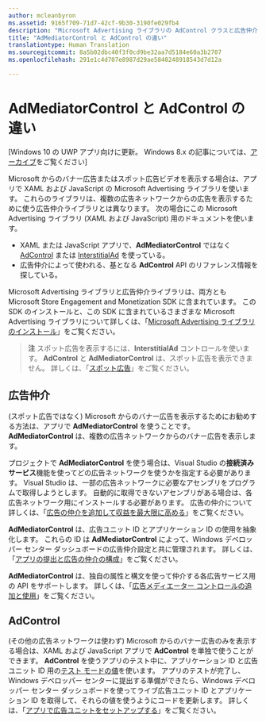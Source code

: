 ```yaml
---
author: mcleanbyron
ms.assetid: 9165f709-71d7-42cf-9b30-3190fe029fb4
description: "Microsoft Advertising ライブラリの AdControl クラスと広告仲介ライブラリの AdMediatorControl クラスの違いについて説明します。"
title: "AdMediatorControl と AdControl の違い"
translationtype: Human Translation
ms.sourcegitcommit: 8a5b02dbc40f3f0cd9be32aa7d5184e60a3b2707
ms.openlocfilehash: 291e1c4d707e8987d29ae5840248918543d7d12a

---
```


# AdMediatorControl と AdControl の違い


\[Windows 10 の UWP アプリ向けに更新。 Windows 8.x の記事については、[アーカイブ](http://go.microsoft.com/fwlink/p/?linkid=619132)をご覧ください\]

Microsoft からのバナー広告またはスポット広告ビデオを表示する場合は、アプリで XAML および JavaScript の Microsoft Advertising ライブラリを使います。 これらのライブラリは、複数の広告ネットワークからの広告を表示するために使う広告仲介ライブラリとは異なります。 次の場合にこの Microsoft Advertising ライブラリ (XAML および JavaScript) 用のドキュメントを使います。

* XAML または JavaScript アプリで、**AdMediatorControl** ではなく [AdControl](https://msdn.microsoft.com/library/windows/apps/microsoft.advertising.winrt.ui.adcontrol.aspx) または [InterstitialAd](https://msdn.microsoft.com/library/windows/apps/microsoft.advertising.winrt.ui.interstitialad.aspx) を使っている。
* 広告仲介によって使われる、基となる **AdControl** API のリファレンス情報を探している。

Microsoft Advertising ライブラリと広告仲介ライブラリは、両方とも Microsoft Store Engagement and Monetization SDK に含まれています。 この SDK のインストールと、この SDK に含まれているさまざまな Microsoft Advertising ライブラリについて詳しくは、「[Microsoft Advertising ライブラリのインストール](install-the-microsoft-advertising-libraries.md)」をご覧ください。

>**注**  スポット広告を表示するには、**InterstitialAd** コントロールを使います。 **AdControl** と **AdMediatorControl** は、スポット広告を表示できません。 詳しくは、「[スポット広告](interstitial-ads.md)」をご覧ください。

 

## 広告仲介


(スポット広告ではなく) Microsoft からのバナー広告を表示するためにお勧めする方法は、アプリで **AdMediatorControl** を使うことです。 **AdMediatorControl** は、複数の広告ネットワークからのバナー広告を表示します。

プロジェクトで **AdMediatorControl** を使う場合は、Visual Studio の**接続済みサービス**機能を使ってどの広告ネットワークを使うかを指定する必要があります。 Visual Studio は、一部の広告ネットワークに必要なアセンブリをプログラムで取得しようとします。 自動的に取得できないアセンブリがある場合は、各広告ネットワーク用にインストールする必要があります。 広告の仲介について詳しくは、「[広告の仲介を追加して収益を最大限に高める](use-ad-mediation-to-maximize-revenue.md)」をご覧ください。

**AdMediatorControl** は、広告ユニット ID とアプリケーション ID の使用を抽象化します。 これらの ID は **AdMediatorControl** によって、Windows デベロッパー センター ダッシュボードの広告仲介設定と共に管理されます。 詳しくは、「[アプリの提出と広告の仲介の構成](submit-your-app-and-configure-ad-mediation.md)」をご覧ください。

**AdMediatorControl** は、独自の属性と構文を使って仲介する各広告サービス用の API をサポートします。 詳しくは、「[広告メディエーター コントロールの追加と使用](add-and-use-the-ad-mediator-control.md)」をご覧ください。

## AdControl


(その他の広告ネットワークは使わず) Microsoft からのバナー広告のみを表示する場合は、XAML および JavaScript アプリで **AdControl** を単独で使うことができます。 **AdControl** を使うアプリのテスト中に、アプリケーション ID と広告ユニット ID 用の[テスト モードの値](test-mode-values.md)を使います。 アプリのテストが完了し、Windows デベロッパー センターに提出する準備ができたら、Windows デベロッパー センター ダッシュボードを使ってライブ広告ユニット ID とアプリケーション ID を取得して、それらの値を使うようにコードを更新します。 詳しくは、「[アプリで広告ユニットをセットアップする](set-up-ad-units-in-your-app.md)」をご覧ください。

 

 



<!--HONumber=Jun16_HO4-->


